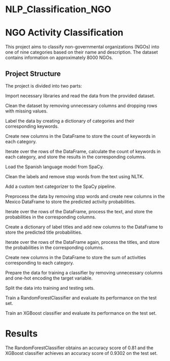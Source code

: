 # NLP_Classification_NGO

# NGO Activity Classification
This project aims to classify non-governmental organizations (NGOs) into one of nine categories based on their name and description. The dataset contains information on approximately 8000 NGOs.

## Project Structure
The project is divided into two parts:


Import necessary libraries and read the data from the provided dataset.

Clean the dataset by removing unnecessary columns and dropping rows with missing values.

Label the data by creating a dictionary of categories and their corresponding keywords.

Create new columns in the DataFrame to store the count of keywords in each category.

Iterate over the rows of the DataFrame, calculate the count of keywords in each category, and store the results in the corresponding columns.

Load the Spanish language model from SpaCy.

Clean the labels and remove stop words from the text using NLTK.

Add a custom text categorizer to the SpaCy pipeline.

Preprocess the data by removing stop words and create new columns in the Mexico DataFrame to store the predicted activity probabilities.

Iterate over the rows of the DataFrame, process the text, and store the probabilities in the corresponding columns.

Create a dictionary of label titles and add new columns to the DataFrame to store the predicted title probabilities.

Iterate over the rows of the DataFrame again, process the titles, and store the probabilities in the corresponding columns.

Create new columns in the DataFrame to store the sum of activities corresponding to each category.

Prepare the data for training a classifier by removing unnecessary columns and one-hot encoding the target variable.

Split the data into training and testing sets.

Train a RandomForestClassifier and evaluate its performance on the test set.

Train an XGBoost classifier and evaluate its performance on the test set.

# Results
The RandomForestClassifier obtains an accuracy score of 0.81 and the XGBoost classifier achieves an accuracy score of 0.9302 on the test set.
